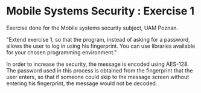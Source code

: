 # Mobile Systems Security : Exercise 1
Exercise done for the Mobile systems security subject, UAM Poznan.

"Extend exercise 1, so that the program, instead of asking for a password, allows the user to log in using his fingerprint.
You can use libraries available for your chosen programming environment."

In order to increase the security, the message is encoded using AES-128. The password used in this process is obtained from the
fingerprint that the user enters, so that if someone could skip to the message screen without entering his fingerprint, the
message would not be decoded.
